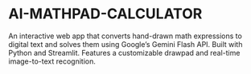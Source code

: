 # AI-MATHPAD-CALCULATOR
An interactive web app that converts hand-drawn math expressions to digital text and solves them using Google’s Gemini Flash API. Built with Python and Streamlit. Features a customizable drawpad and real-time image-to-text recognition.
